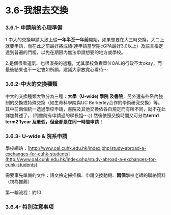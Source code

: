 # 3.6-我想去交換

### 3.6.1- 申請前的心理準備

1.中大的交換申請大致上從**一年半至一年前**開始，如果想要在大三時交換，大二上就要申請，而在此之前最好將成績\(連申請當學期cGPA最好3.0以上）及語言檢定達到普遍的門檻，以免在期限內無法申請想要的地方或學校。

2.是個很看運氣、也很漫長的過程，尤其學校負責單位OAL的行政不太okay，而最後結果也不一定會如所願，建議大家放寬心看待～

### 3.6.2-中大的交換種類

中大的交換種類大致分為三種：**大學（U-wide\) 學院 及書院**，另外還有些系內強制的交換或特殊交換（如生命科學院與UC Berkerley合作的學術研究交換）等。其中前兩個統一透過學校申請，書院及其他交換依各自規定而有所不同，就不在此詳加贅述了。（問書院有申請過的學長姐～:\)\)  然後依照交換時間又可分為**term1 term2  1year 及暑假，但全都是在同一時間申請！**

### 3.6.3- U-wide & 院系申請

學校網站：[http://www.oal.cuhk.edu.hk/index.php/study-abroad-a-exchanges-for-cuhk-students](http://www.oal.cuhk.edu.hk/index.php/study-abroad-a-exchanges-for-cuhk-students)

需要事先準備的文件：語文檢定掃描檔、申請交換動機、**兩個**學校老師的聯絡資料（視為推薦）

第一輪流程：約10

### 3.6.4- 特別注意事項

### 



